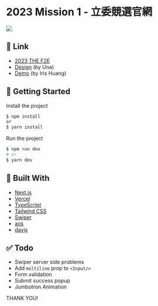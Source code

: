 # 2023 Mission 1 - 立委競選官網

![](https://images.thef2e.com//works/217_2023-11-07T08:29:32.597Z.png)

## 🔗 Link

- [2023 THE F2E](https://2023.thef2e.com/news)
- [Design](<https://www.figma.com/file/GDvhrmKAtFgcHe5aVjBci0/2023TheF2E-%E7%AC%AC%E4%B8%80%E9%9A%8E%E6%AE%B5-%E7%AB%8B%E5%A7%94%E7%AB%B6%E9%81%B8%E5%AE%98%E7%B6%B2(UNA)?type=design&node-id=0-1&mode=design>) (by Una)
- [Demo](https://cat-campaign-website-iqko.vercel.app/) (by Iris Huang)

## 🚀 Getting Started

Install the project

```bash
$ npm install
or
$ yarn install
```

Run the project

```bash
$ npm run dev
# or
$ yarn dev
```

## 🔧 Built With

- [Next.js](https://nextjs.org/)
- [Vercel](https://vercel.com/)
- [TypeScript](https://www.typescriptlang.org/)
- [Tailwind CSS](https://tailwindcss.com/)
- [Swiper](https://swiperjs.com/)
- [aos](https://michalsnik.github.io/aos/)
- [dayjs](https://day.js.org/)

## ✅ Todo

- Swiper server side problems
- Add `multiline` prop to `<Input/>`
- Form validation
- Submit success popup
- Jumbotron Animation

THANK YOU!

